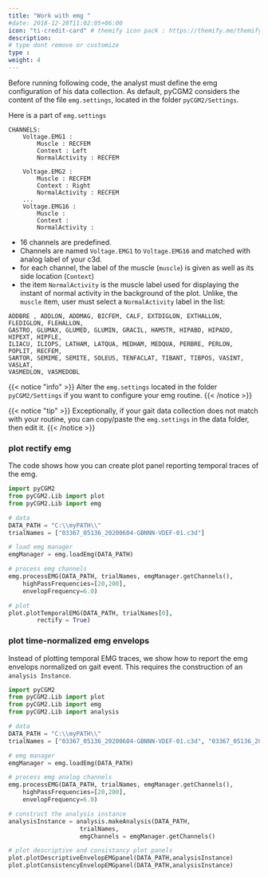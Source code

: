 ```yaml
---
title: "Work with emg "
#date: 2018-12-28T11:02:05+06:00
icon: "ti-credit-card" # themify icon pack : https://themify.me/themify-icons
description:
# type dont remove or customize
type :
weight: 4
---
```


Before running following code, the analyst must define the emg configuration of his data collection.
As default, pyCGM2 considers the content of the file `emg.settings`, located in the folder `pyCGM2/Settings`.

Here is a part of `emg.settings`
```
CHANNELS:
    Voltage.EMG1 :
        Muscle : RECFEM
        Context : Left
        NormalActivity : RECFEM

    Voltage.EMG2 :
        Muscle : RECFEM
        Context : Right
        NormalActivity : RECFEM
    ...
    Voltage.EMG16 :
        Muscle :
        Context :
        NormalActivity :

```

 - 16 channels are predefined.
 - Channels are named `Voltage.EMG1` to `Voltage.EMG16` and matched with analog label of your c3d.
 - for each channel, the label of the muscle (`muscle`) is given as well as its side location (`Context`)
 - the item `NormalActivity` is the muscle label used for displaying the instant of normal activity in the background of the plot.
 Unlike, the `muscle` item, user must select a `NormalActivity` label in the list:

```
ADDBRE , ADDLON, ADDMAG, BICFEM, CALF, EXTDIGLON, EXTHALLON, FLEDIGLON, FLEHALLON,
GASTRO, GLUMAX, GLUMED, GLUMIN, GRACIL, HAMSTR, HIPABD, HIPADD, HIPEXT, HIPFLE,
ILIACU, ILIOPS, LATHAM, LATQUA, MEDHAM, MEDQUA, PERBRE, PERLON, POPLIT, RECFEM,
SARTOR, SEMIME, SEMITE, SOLEUS, TENFACLAT, TIBANT, TIBPOS, VASINT, VASLAT,
VASMEDLON, VASMEDOBL
```

{{< notice "info" >}}
  Alter the `emg.settings` located in the folder `pyCGM2/Settings` if you want to configure your emg routine.
{{< /notice >}}

{{< notice "tip" >}}
  Exceptionally, if your gait data collection does not match with your routine, you can copy/paste
  the `emg.settings` in the data folder, then edit it.
{{< /notice >}}

### plot rectify emg

The code shows how you can create plot panel reporting temporal traces of the emg.


```python
import pyCGM2
from pyCGM2.Lib import plot
from pyCGM2.Lib import emg

# data
DATA_PATH = "C:\\myPATH\\"
trialNames = ["03367_05136_20200604-GBNNN-VDEF-01.c3d"]

# load emg manager
emgManager = emg.loadEmg(DATA_PATH)

# process emg channels
emg.processEMG(DATA_PATH, trialNames, emgManager.getChannels(),
    highPassFrequencies=[20,200],
    envelopFrequency=6.0)

# plot
plot.plotTemporalEMG(DATA_PATH, trialNames[0],
        rectify = True)
```



### plot time-normalized emg envelops

Instead of plotting temporal EMG traces, we show how to report the emg envelops normalized on gait event.
This requires the construction of an `analysis Instance`.


```python
import pyCGM2
from pyCGM2.Lib import plot
from pyCGM2.Lib import emg
from pyCGM2.Lib import analysis

# data
DATA_PATH = "C:\\myPATH\\"
trialNames = ["03367_05136_20200604-GBNNN-VDEF-01.c3d", "03367_05136_20200604-GBNNN-VDEF-02.c3d"]

# emg manager
emgManager = emg.loadEmg(DATA_PATH)

# process emg analog channels
emg.processEMG(DATA_PATH, trialNames, emgManager.getChannels(),
    highPassFrequencies=[20,200],
    envelopFrequency=6.0)

# construct the analysis instance
analysisInstance = analysis.makeAnalysis(DATA_PATH,
                    trialNames,
                    emgChannels = emgManager.getChannels()                )

# plot descriptive and consistancy plot panels
plot.plotDescriptiveEnvelopEMGpanel(DATA_PATH,analysisInstance)
plot.plotConsistencyEnvelopEMGpanel(DATA_PATH,analysisInstance)
```
